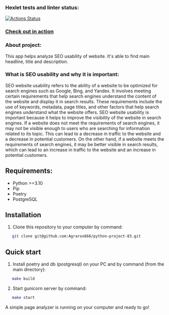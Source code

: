 ### Hexlet tests and linter status:
[![Actions Status](https://github.com/cyrilmcshow/python-project-83/actions/workflows/hexlet-check.yml/badge.svg)](https://github.com/cyrilmcshow/python-project-83/actions)

### [Check out in action]([https://page-analyzer-wf2q.onrender.com](https://page-analyzer-79z7.onrender.com))

### About project:
This app helps analyze SEO usability of website. It's able to find main headline, title and description.

### What is SEO usability and why it is important:
SEO website usability refers to the ability of a website to be optimized for search engines such as Google, Bing, and Yandex. It involves meeting certain requirements that help search engines understand the content of the website and display it in search results. These requirements include the use of keywords, metadata, page titles, and other factors that help search engines understand what the website offers. SEO website usability is important because it helps to improve the visibility of the website in search engines. If a website does not meet the requirements of search engines, it may not be visible enough to users who are searching for information related to its topic. This can lead to a decrease in traffic to the website and a decrease in potential customers. On the other hand, if a website meets the requirements of search engines, it may be better visible in search results, which can lead to an increase in traffic to the website and an increase in potential customers.

## Requirements:
- Python >=3.10
- Pip
- Poetry
- PostgreSQL

## Installation
1. Clone this repository to your computer by command:
```sh
   git clone git@github.com:Agrarox666/python-project-83.git
```

## Quick start
1. Install poetry and db (postgresql) on your PC and by command (from the main directory):
```sh
   make build
```
2. Start gunicorn server by command:
```sh
   make start
```
A simple page analyzer is running on your computer and ready to go!
